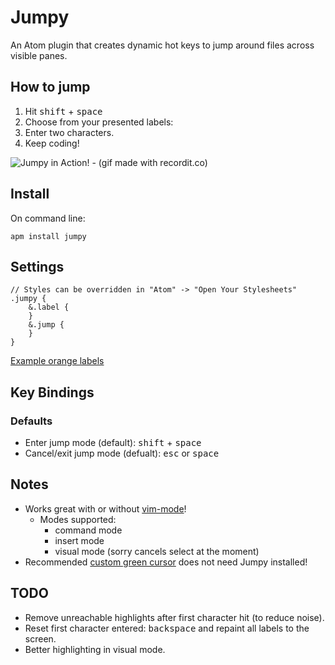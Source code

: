 # Jumpy
An Atom plugin that creates dynamic hot keys to jump around files across visible panes.

## How to jump
1. Hit <kbd>shift</kbd> + <kbd>space</kbd>
2. Choose from your presented labels:
3. Enter two characters.
4. Keep coding!

![Jumpy in Action! - (gif made with recordit.co)](https://raw.githubusercontent.com/DavidLGoldberg/jumpy/master/jumpy.gif)

## Install
On command line:
```
apm install jumpy
```

## Settings
```less
// Styles can be overridden in "Atom" -> "Open Your Stylesheets"
.jumpy {
    &.label {
    }
    &.jump {
    }
}
```
[Example orange labels](https://gist.github.com/DavidLGoldberg/58b96b80902724ba3c5a)

## Key Bindings
### Defaults
* Enter jump mode (default): <kbd>shift</kbd> + <kbd>space</kbd>
* Cancel/exit jump mode (defualt): <kbd>esc</kbd> or <kbd>space</kbd>

## Notes
* Works great with or without [vim-mode](https://github.com/atom/vim-mode "vim-mode's Homepage")!
    * Modes supported:
        * command mode
        * insert mode
        * visual mode (sorry cancels select at the moment)
* Recommended [custom green cursor](https://gist.github.com/DavidLGoldberg/166646fce043710ef920 "green cursor gist") does not need Jumpy installed!

## TODO
* Remove unreachable highlights after first character hit (to reduce noise).
* Reset first character entered: <kbd>backspace</kbd> and repaint all
  labels to the screen.
* Better highlighting in visual mode.
